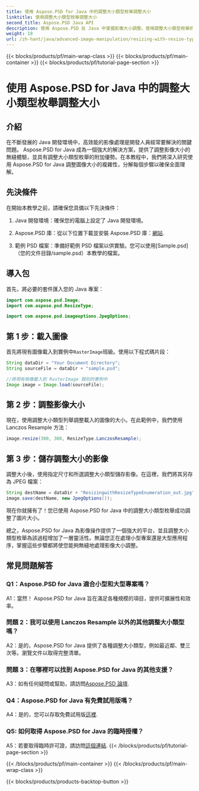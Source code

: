 ```yaml
---
title: 使用 Aspose.PSD for Java 中的調整大小類型枚舉調整大小
linktitle: 使用調整大小類型枚舉調整大小
second_title: Aspose.PSD Java API
description: 使用 Aspose.PSD 在 Java 中掌握影像大小調整。使用調整大小類型枚舉的逐步指南。
weight: 18
url: /zh-hant/java/advanced-image-manipulation/resizing-with-resize-type-enumeration/
---
```


{{< blocks/products/pf/main-wrap-class >}}
{{< blocks/products/pf/main-container >}}
{{< blocks/products/pf/tutorial-page-section >}}

# 使用 Aspose.PSD for Java 中的調整大小類型枚舉調整大小

## 介紹

在不斷發展的 Java 開發環境中，高效能的影像處理是開發人員經常要解決的關鍵問題。 Aspose.PSD for Java 成為一個強大的解決方案，提供了調整影像大小的無縫體驗，並具有調整大小類型枚舉的附加優勢。在本教程中，我們將深入研究使用 Aspose.PSD for Java 調整圖像大小的複雜性，分解每個步驟以確保全面理解。

## 先決條件

在開始本教學之前，請確保您具備以下先決條件：

1. Java 開發環境：確保您的電腦上設定了 Java 開發環境。

2. Aspose.PSD 庫：從以下位置下載並安裝 Aspose.PSD 庫：[網站](https://releases.aspose.com/psd/java/).

3. 範例 PSD 檔案：準備好範例 PSD 檔案以供實驗。您可以使用[Sample.psd]（您的文件目錄/sample.psd）本教學的檔案。

## 導入包

首先，將必要的套件匯入您的 Java 專案：

```java
import com.aspose.psd.Image;
import com.aspose.psd.ResizeType;

import com.aspose.psd.imageoptions.JpegOptions;
```

## 第 1 步：載入圖像

首先將現有圖像載入到實例中`RasterImage`班級。使用以下程式碼片段：

```java
String dataDir = "Your Document Directory";
String sourceFile = dataDir + "sample.psd";

//將現有映像載入到 RasterImage 類別的實例中
Image image = Image.load(sourceFile);
```

## 第 2 步：調整影像大小

現在，使用調整大小類型列舉調整載入的圖像的大小。在此範例中，我們使用 Lanczos Resample 方法：

```java
image.resize(300, 300, ResizeType.LanczosResample);
```

## 第 3 步：儲存調整大小的影像

調整大小後，使用指定尺寸和所選調整大小類型儲存影像。在這裡，我們將其另存為 JPEG 檔案：

```java
String destName = dataDir + "ResizingwithResizeTypeEnumeration_out.jpg";
image.save(destName, new JpegOptions());
```

現在你就擁有了！您已使用 Aspose.PSD for Java 中的調整大小類型枚舉成功調整了圖片大小。

總之，Aspose.PSD for Java 為影像操作提供了一個強大的平台，並且調整大小類型枚舉為該過程增加了一層靈活性。無論您正在處理小型專案還是大型應用程序，掌握這些步驟都將使您能夠無縫地處理影像大小調整。

## 常見問題解答

### Q1：Aspose.PSD for Java 適合小型和大型專案嗎？

A1：當然！ Aspose.PSD for Java 旨在滿足各種規模的項目，提供可擴展性和效率。

### 問題 2：我可以使用 Lanczos Resample 以外的其他調整大小類型嗎？

A2：是的，Aspose.PSD for Java 提供了各種調整大小類型，例如最近鄰、雙三次等。瀏覽文件以取得完整清單。

### 問題 3：在哪裡可以找到 Aspose.PSD for Java 的其他支援？

 A3：如有任何疑問或幫助，請訪問[Aspose.PSD 論壇](https://forum.aspose.com/c/psd/34).

### Q4：Aspose.PSD for Java 有免費試用版嗎？

 A4：是的，您可以存取免費試用版[這裡](https://releases.aspose.com/).

### Q5: 如何取得 Aspose.PSD for Java 的臨時授權？

 A5：若要取得臨時許可證，請訪問[這個連結](https://purchase.aspose.com/temporary-license/).
{{< /blocks/products/pf/tutorial-page-section >}}

{{< /blocks/products/pf/main-container >}}
{{< /blocks/products/pf/main-wrap-class >}}

{{< blocks/products/products-backtop-button >}}
